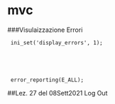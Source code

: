# mvc


###Visulaizzazione Errori

     ini_set('display_errors', 1);
     




     error_reporting(E_ALL);
     
     


##Lez. 27 del 08Sett2021 Log Out 